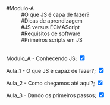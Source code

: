    <dt>#Modulo-A</dt>
    <dd>#O que JS é capa de fazer?</dd>
    <dd>#Dicas de aprendizagem</dd>
    <dd>#JS versus ECMAScript</dd>
    <dd>#Requisitos de software</dd>
    <dd>#Primeiros scripts em JS</dd><br>

<p>Modulo_A - Conhecendo JS; <input type="checkbox" checked></input></p>

<p>Aula_1 - O que JS é capaz de fazer?; <input type="checkbox" checked></input></p>

<p>Aula_2 - Como chegamos até aqui?; <input type="checkbox" checked></input></p>

<p>Aula_3 - Dando os primeiros passos; <input type="checkbox" checked></input></p>

